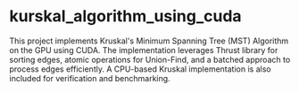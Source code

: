 # kurskal_algorithm_using_cuda
This project implements Kruskal's Minimum Spanning Tree (MST) Algorithm on the GPU using CUDA. The implementation leverages Thrust library for sorting edges, atomic operations for Union-Find, and a batched approach to process edges efficiently. A CPU-based Kruskal implementation is also included for verification and benchmarking.
